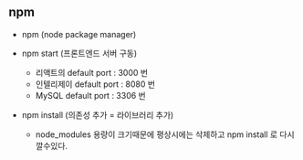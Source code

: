 ## npm

- npm (node package manager)

- npm start (프론트엔드 서버 구동)

  - 리액트의 default port : 3000 번
  - 인텔리제이 default port : 8080 번
  - MySQL default port : 3306 번

- npm install (의존성 추가 = 라이브러리 추가)

  - node_modules 용량이 크기때문에 평상시에는 삭제하고 npm install 로 다시 깔수있다.
